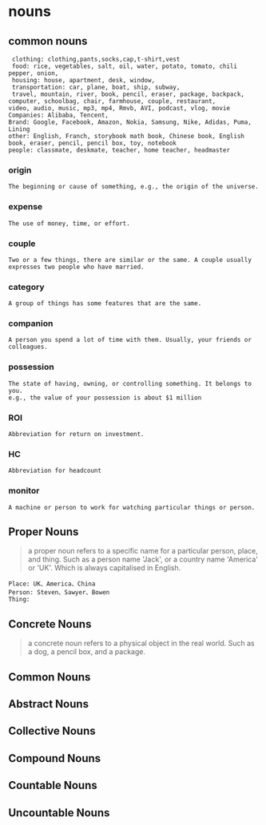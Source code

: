 # nouns 

## common nouns
	 clothing: clothing,pants,socks,cap,t-shirt,vest  
	 food: rice, vegetables, salt, oil, water, potato, tomato, chili pepper, onion, 
	 housing: house, apartment, desk, window,
	 transportation: car, plane, boat, ship, subway,
	 travel, mountain, river, book, pencil, eraser, package, backpack, computer, schoolbag, chair, farmhouse, couple, restaurant, 
	video, audio, music, mp3, mp4, Rmvb, AVI, podcast, vlog, movie
	Companies: Alibaba, Tencent, 
	Brand: Google, Facebook, Amazon, Nokia, Samsung, Nike, Adidas, Puma, Lining
	other: English, Franch, storybook math book, Chinese book, English book, eraser, pencil, pencil box, toy, notebook
	people: classmate, deskmate, teacher, home teacher, headmaster
	  
### origin
	The beginning or cause of something, e.g., the origin of the universe.
### expense
	The use of money, time, or effort.
### couple
	Two or a few things, there are similar or the same. A couple usually expresses two people who have married.
### category  
    A group of things has some features that are the same.
### companion
	A person you spend a lot of time with them. Usually, your friends or colleagues.
###  possession
	The state of having, owning, or controlling something. It belongs to you.
	e.g., the value of your possession is about $1 million
### ROI
	Abbreviation for return on investment.
### HC
	Abbreviation for headcount
### monitor
	A machine or person to work for watching particular things or person.



## Proper Nouns 
> a proper noun refers to a specific name for a particular person, place, and thing. Such as a person name 'Jack', or a country name 'America' or 'UK'. Which is always capitalised in English.
>

	Place: UK、America、China
	Person: Steven、Sawyer、Bowen
	Thing: 


## Concrete Nouns 
> a concrete noun refers to a physical object in the real world. Such as a dog, a pencil box, and a package.
	

## Common Nouns

## Abstract Nouns

## Collective Nouns

## Compound Nouns

## Countable Nouns

## Uncountable Nouns






